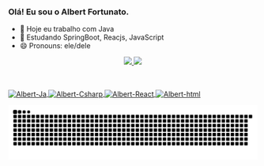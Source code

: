 ### Olá! Eu sou o Albert Fortunato.

- 🔭 Hoje eu trabalho com Java 
- 🌱 Estudando SpringBoot, Reacjs, JavaScript
- 😄 Pronouns: ele/dele

<div align="center">
  <a href="https://github.com/AlbertFortunato">
  <img height="180em" src="https://github-readme-stats.vercel.app/api?username=AlbertFortunato&show_icons=true&theme=dark&include_all_commits=true&count_private=true"/>
  <img height="180em" src="https://github-readme-stats.vercel.app/api/top-langs/?username=AlbertFortunato&layout=compact&langs_count=7&theme=dark"/>
</div>
  
  ##
  
<div style="display: inline_block"><br>
  <img align="center" alt="Albert-Ja" height="30" width="40" src="https://cdn.jsdelivr.net/gh/devicons/devicon/icons/java/java-original-wordmark.svg">
  <img align="center" alt="Albert-Csharp" height="30" width="40" src="https://cdn.jsdelivr.net/gh/devicons/devicon/icons/csharp/csharp-plain.svg">
  <img align="center" alt="Albert-React" height="30" width="40" src="https://cdn.jsdelivr.net/gh/devicons/devicon/icons/react/react-original-wordmark.svg">
  <img align="center" alt="Albert-html" height="30" width="40" src="https://cdn.jsdelivr.net/gh/devicons/devicon/icons/spring/spring-original-wordmark.svg">
  
</div>


 ![Snake animation](https://github.com/AlbertFortunato/AlbertFortunato/blob/output/github-contribution-grid-snake.svg)

